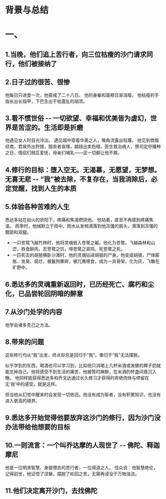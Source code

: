 # 背景与总结


# 一、
## 1.当晚，他们追上苦行者，向三位枯瘦的沙门请求同行，他们被接纳了

## 2.日子过的很苦、很惨
他每日只进食一次，他斋戒了二十八日。
他的身躯和面颊日渐消瘦。
他枯瘦的手指长出长指甲，下巴生出干枯蓬乱的胡须。

## 3.看不惯世俗 -- 一切欲望、幸福和优美皆为虚幻，世界是苦涩的。生活即是折磨
他遇见女人时目光冷淡。
遇见城中穿着华美之人，嘴角流露出轻蔑。
他见到商贩经商，君侯外出狩猎，服丧者哀嚎，娼妓出卖色相，医生救治病人，祭司定夺播种之日，情侣们相互爱抚，母亲们哺乳——这一切都让他不屑。


## 4.修行的目标：堕入空无。无渴慕，无愿望，无梦想。无喜无悲 -- ​“我”被去除，不复存在，当我消除后，必定觉醒，找到人生的本质

## 5.体验各种苦难的人生
悉达多站在如火的骄阳下，疼痛和焦渴燃烧他。
他站着，直至不再感到疼痛焦渴。
雨季时，他缄默立于雨中。雨水从发梢滴落到他冻僵的肩头，滴落到冻僵的髋部和双腿。

* 一只苍鹭飞越竹林时，他将灵魂嵌入苍鹭之躯。他化为苍鹭，飞越森林和山峦，吞食鲜肉，忍苍鹭之饥，啼苍鹭之哀鸣，死苍鹭之死。
* 一匹死去的胡狼横卧沙滩时，他的灵魂钻进胡狼的尸身。他变成胡狼，尸体膨胀、发臭、腐烂，被鬣狗撕碎，被兀鹰啄食，成为一具骨架，化为灰，飞散在旷野中。

## 6.悉达多的灵魂重新返回时，已历经死亡、腐朽和尘化，已品尝轮回阴暗的醉意

## 7.从沙门处学的内容
他学会诸多克己之方法。

## 8.带来的问题
这些修行均从“我”出发，终点却总是回归于“我”​。重归于“我”无法摆脱。

似乎学到的东西，喝酒也可以学习到，比如他只消喝上几杯米酒或发酵的椰子奶就能忘掉自己。他将感受不到生活的痛苦，他被暂时麻醉，在米酒的杯盏间昏沉入睡。
他同样能获得悉达多和乔文达通过长久修习才获得的弃绝肉体与停留在无‘我’中的感受。就是这样。

但当他从幻觉中醒来时会发现一切依旧。他没有成为智者，没有积累知识，也没有进入更高的境界。

## 9.悉达多开始觉得他要放弃这沙门的修行，因为沙门没办法带给他想要的目标

## 10.一则流言：一个叫乔达摩的人现世了 -- 佛陀、释迦摩尼
他是一位明贤智慧、身披僧衣的苦行者，一位得道之人。
信众说：他智慧绝伦，记得前世，他证悟了涅槃，摆脱了轮回之苦，无需再浸没于万物浊流。

## 11.他们决定离开沙门，去找佛陀